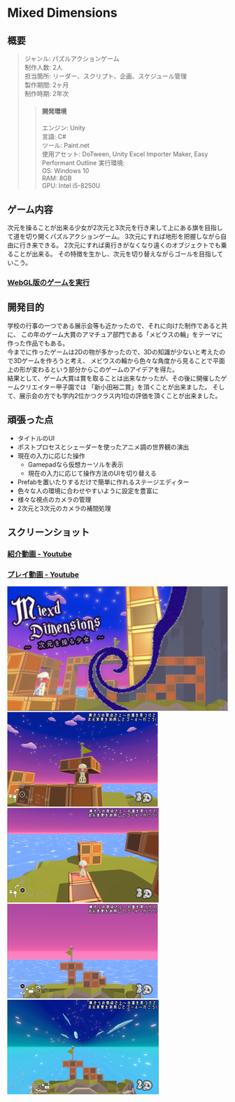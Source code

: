 # Mixed Dimensions  
## 概要  
>ジャンル: パズルアクションゲーム  
>制作人数: 2人  
>担当箇所: リーダー、スクリプト、企画、スケジュール管理  
>製作期間: 2ヶ月  
>制作時期: 2年次  
>>#### 開発環境
>>エンジン: Unity  
>>言語: C#  
>>ツール: Paint.net  
>>使用アセット: DoTween, Unity Excel Importer Maker, Easy Performant Outline
>実行環境:  
>>OS: Windows 10  
>>RAM: 8GB  
>>GPU: Intel i5-8250U  
  
## ゲーム内容  
次元を操ることが出来る少女が2次元と3次元を行き来して上にある旗を目指して道を切り開くパズルアクションゲーム。
3次元にすれば地形を把握しながら自由に行き来できる。
2次元にすれば奥行きがなくなり遠くのオブジェクトでも乗ることが出来る。
その特徴を生かし、次元を切り替えながらゴールを目指していこう。
  
### [WebGL版のゲームを実行](https://nakaireo.github.io/WebGL_MixedDimensions/)
  
## 開発目的  
学校の行事の一つである展示会等も近かったので、それに向けた制作であると共に、
この年のゲーム大賞のアマチュア部門である「メビウスの輪」をテーマに作った作品でもある。  
今までに作ったゲームは2Dの物が多かったので、3Dの知識が少ないと考えたので3Dゲームを作ろうと考え、
メビウスの輪から色々な角度から見ることで平面上の形が変わるという部分からこのゲームのアイデアを得た。  
結果として、ゲーム大賞は賞を取ることは出来なかったが、その後に開催したゲームクリエイター甲子園では
「新小田裕二賞」を頂くことが出来ました。
そして、展示会の方でも学内2位かつクラス内1位の評価を頂くことが出来ました。  
  
## 頑張った点
- タイトルのUI
- ポストプロセスとシェーダーを使ったアニメ調の世界観の演出
- 現在の入力に応じた操作
	- Gamepadなら仮想カーソルを表示
	- 現在の入力に応じて操作方法のUIを切り替える
- Prefabを置いたりするだけで簡単に作れるステージエディター
- 色々な人の環境に合わせやすいように設定を豊富に
- 様々な視点のカメラの管理
- 2次元と3次元のカメラの補間処理

## スクリーンショット
  
### [紹介動画 - Youtube](https://www.youtube.com/watch?v=kaU5I6UDMAc)
  
### [プレイ動画 - Youtube](https://www.youtube.com/watch?v=QkeASmB6M58)  
  
![サムネイル](ScreenShot/サムネイル.png)
![3D_プレイヤー視点1](ScreenShot/ScreenShot_01.png)
![3D_プレイヤー視点2](ScreenShot/ScreenShot_02.png)
![3D_サイドビュー視点](ScreenShot/ScreenShot_03.png)
![2D視点](ScreenShot/ScreenShot_04.png)
